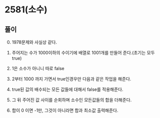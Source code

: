 
# 2581(소수)

## 풀이

0. 1978문제와 사실상 같다.

1. 주어지는 수가 1000이하의 수이기에 배열로 1001개를 만들어 준다.(초기는 모두 true)
2. 1은 소수가 아니니 따로 false
3. 2부터 1000 까지 가면서 true인경우만 다음과 같은 작업을 해준다.
4. true된 값의 배수되는 모든 값들에 대해서 false를 적용해준다.

5. 그 뒤 주어진 값 사이를 순회하며 소수인 모든값들의 합을 더해준다.
6. 합이 0 이면 -1만, 그것이 아니라면 합과 최소값 출력해준다.
